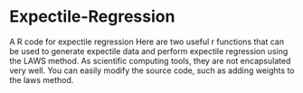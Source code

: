 # Expectile-Regression
A R code for expectile regression
Here are two useful r functions that can be used to generate expectile data and perform expectile regression using the LAWS method.
As scientific computing tools, they are not encapsulated very well. You can easily modify the source code, such as adding weights to the laws method.
